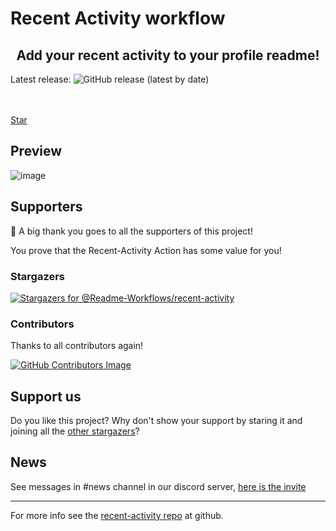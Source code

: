 <script async defer src="https://buttons.github.io/buttons.js"></script>

# Recent Activity workflow

<h2 align="center">Add your recent activity to your profile readme!</h2>
<p>
    Latest release: <img alt="GitHub release (latest by date)" src="https://img.shields.io/github/v/release/Readme-Workflows/recent-activity">
</p>
<br><br>
<a class="github-button" href="https://github.com/Readme-Workflows/recent-activity" data-color-scheme="no-preference: light; light: light; dark: dark;" data-icon="octicon-star" data-size="large" data-show-count="true" aria-label="Star recent-activity on GitHub">Star</a>

## Preview

![image](https://user-images.githubusercontent.com/11576465/117540853-75125380-b011-11eb-8368-f473a575333b.png)

## Supporters

👏 A big thank you goes to all the supporters of this project!

You prove that the Recent-Activity Action has some value for you!

### Stargazers

[![Stargazers for @Readme-Workflows/recent-activity](https://reporoster.com/stars/Readme-Workflows/recent-activity)](https://github.com/Readme-Workflows/recent-activity/stargazers)

### Contributors

Thanks to all contributors again!

[![GitHub Contributors Image](https://contrib.rocks/image?repo=Readme-Workflows/recent-activity)](https://github.com/Readme-Workflows/recent-activity/contributors)

## Support us

Do you like this project?
Why don't show your support by staring it and joining all the [other stargazers](https://github.com/Readme-Workflows/recent-activity/stargazers)?

## News

See messages in #news channel in our discord server, [here is the invite](https://discord.gg/aR6TcVzpbF)

<hr>
<p>For more info see the <a href="https://github.com/Readme-Workflows/recent-activity">recent-activity repo</a> at github.</p>
</div>
